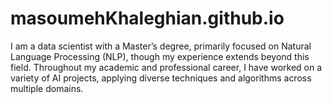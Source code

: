 # masoumehKhaleghian.github.io
I am a data scientist with a Master’s degree, primarily focused on Natural Language Processing (NLP), though my experience extends beyond this field. Throughout my academic and professional career, I have worked on a variety of AI projects, applying diverse techniques and algorithms across multiple domains. 
